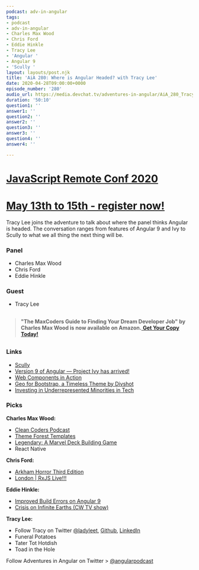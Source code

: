 ```yaml
---
podcast: adv-in-angular
tags:
- podcast
- adv-in-angular
- Charles Max Wood
- Chris Ford
- Eddie Hinkle
- Tracy Lee
- 'Angular '
- Angular 9
- 'Scully '
layout: layouts/post.njk
title: 'AiA 280: Where is Angular Headed? with Tracy Lee'
date: 2020-04-28T09:00:00+0000
episode_number: '280'
audio_url: https://media.devchat.tv/adventures-in-angular/AiA_280_Tracy_Lee.mp3
duration: '50:10'
question1: ''
answer1: ''
question2: ''
answer2: ''
question3: ''
answer3: ''
question4: ''
answer4: ''

---
```

# [JavaScript Remote Conf 2020](https://devchat.tv/conferences/javascript-remote-2020/ "JavaScript Remote Conf 2020")

# [May 13th to 15th - register now!](https://devchat.tv/conferences/javascript-remote-2020/ "JavaScript Remote Conf 2020")

Tracy Lee joins the adventure to talk about where the panel thinks Angular is headed. The conversation ranges from features of Angular 9 and Ivy to Scully to what we all thing the next thing will be.

### **Panel**

* Charles Max Wood
* Chris Ford
* Eddie Hinkle

### **Guest**

* Tracy Lee

## 

> **"The MaxCoders Guide to Finding Your Dream Developer Job" by Charles Max Wood is now available on Amazon.**[ **Get Your Copy Today!**](https://www.amazon.com/gp/product/B081MBL5C9/ref=as_li_ss_tl?ie=UTF8&linkCode=sl1&tag=devchattv-20&linkId=9d61363241636e2546ef46abba198746&language=en_US)

## 

### **Links**

* [Scully](https://github.com/scullyio)
* [Version 9 of Angular — Project Ivy has arrived!](https://blog.angular.io/version-9-of-angular-now-available-project-ivy-has-arrived-23c97b63cfa3)
* [Web Components in Action](https://www.manning.com/books/web-components-in-action)
* [Geo for Bootstrap, a Timeless Theme by Divshot](https://code.divshot.com/geo-bootstrap/)
* [Investing in Underrepresented Minorities in Tech](https://www.opensourceforall.com/)

### **Picks**

**Charles Max Wood:**

* [Clean Coders Podcast](https://devchat.tv/clean-coders/)
* [Theme Forest Templates](https://1.envato.market/c/2090541/480739/4415)
* [Legendary: A Marvel Deck Building Game](https://boardgamegeek.com/boardgame/129437/legendary-marvel-deck-building-game)
* React Native

**Chris Ford:**

* [Arkham Horror Third Edition](https://www.fantasyflightgames.com/en/news/2018/8/1/arkham-horror-third-edition/)
* [London | RxJS Live!!!](https://www.rxjs.live/)

**Eddie Hinkle:**

* [Improved Build Errors on Angular 9](https://blog.angular.io/version-9-of-angular-now-available-project-ivy-has-arrived-23c97b63cfa3)
* [Crisis on Infinite Earths (CW TV show)](https://www.cwtv.com/shows/crisis-on-infinite-earths/)

**Tracy Lee:**

* Follow Tracy on Twitter [@ladyleet](https://twitter.com/ladyleet?ref_src=twsrc%5Egoogle%7Ctwcamp%5Eserp%7Ctwgr%5Eauthor), [Github](), [LinkedIn]()
* Funeral Potatoes
* Tater Tot Hotdish
* Toad in the Hole

Follow Adventures in Angular on Twitter > [@angularpodcast](https://twitter.com/angularpodcast)